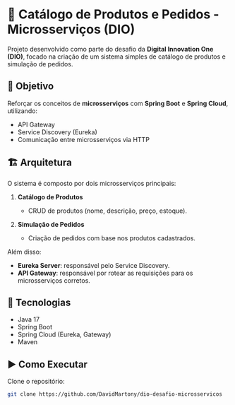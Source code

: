 # 🛒 Catálogo de Produtos e Pedidos - Microsserviços (DIO)

Projeto desenvolvido como parte do desafio da **Digital Innovation One (DIO)**, focado na criação de um sistema simples de catálogo de produtos e simulação de pedidos.

## 📌 Objetivo
Reforçar os conceitos de **microsserviços** com **Spring Boot** e **Spring Cloud**, utilizando:
- API Gateway
- Service Discovery (Eureka)
- Comunicação entre microsserviços via HTTP

## 🏗️ Arquitetura
O sistema é composto por dois microsserviços principais:

1. **Catálogo de Produtos**  
   - CRUD de produtos (nome, descrição, preço, estoque).

2. **Simulação de Pedidos**  
   - Criação de pedidos com base nos produtos cadastrados.

Além disso:
- **Eureka Server**: responsável pelo Service Discovery.  
- **API Gateway**: responsável por rotear as requisições para os microsserviços corretos.  

## 🚀 Tecnologias
- Java 17
- Spring Boot
- Spring Cloud (Eureka, Gateway)
- Maven

## ▶️ Como Executar
Clone o repositório:
```bash
git clone https://github.com/DavidMartony/dio-desafio-microsservicos